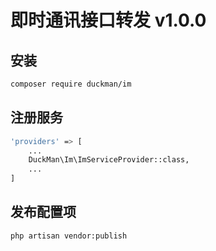 # 即时通讯接口转发 v1.0.0

## 安装
```bash
composer require duckman/im
```

## 注册服务
```bash
'providers' => [
    ...
    DuckMan\Im\ImServiceProvider::class,
    ...
]
```

## 发布配置项
```bash
php artisan vendor:publish
```
